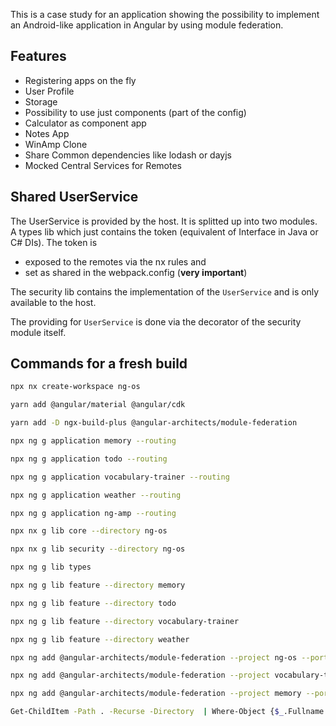 This is a case study for an application showing the possibility to implement an
Android-like application in Angular by using module federation.

## Features

- Registering apps on the fly
- User Profile
- Storage
- Possibility to use just components (part of the config)
- Calculator as component app
- Notes App
- WinAmp Clone
- Share Common dependencies like lodash or dayjs
- Mocked Central Services for Remotes

## Shared UserService

The UserService is provided by the host. It is splitted up into two modules. A
types lib which just contains the token (equivalent of Interface in Java or C#
DIs). The token is

- exposed to the remotes via the nx rules and
- set as shared in the webpack.config (**very important**)

The security lib contains the implementation of the `UserService` and is only
available to the host.

The providing for `UserService` is done via the decorator of the security module
itself.

## Commands for a fresh build

```bash
npx nx create-workspace ng-os

yarn add @angular/material @angular/cdk

yarn add -D ngx-build-plus @angular-architects/module-federation

npx ng g application memory --routing

npx ng g application todo --routing

npx ng g application vocabulary-trainer --routing

npx ng g application weather --routing

npx ng g application ng-amp --routing

npx nx g lib core --directory ng-os

npx nx g lib security --directory ng-os

npx ng g lib types

npx ng g lib feature --directory memory

npx ng g lib feature --directory todo

npx ng g lib feature --directory vocabulary-trainer

npx ng g lib feature --directory weather

npx ng add @angular-architects/module-federation --project ng-os --port 4200

npx ng add @angular-architects/module-federation --project vocabulary-trainer --port 4201

npx ng add @angular-architects/module-federation --project memory --port 4202

Get-ChildItem -Path . -Recurse -Directory  | Where-Object {$_.Fullname -notlike '*node_modules*'} | Where-Object {($_.Fullname -like '*src\lib') -or ($_.FullName -like '*src\app*')}

```
